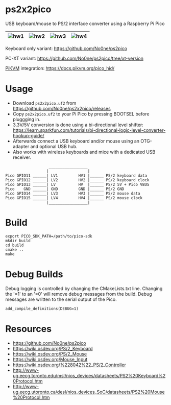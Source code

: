 # ps2x2pico
USB keyboard/mouse to PS/2 interface converter using a Raspberry Pi Pico


|![hw1](https://raw.githubusercontent.com/No0ne/ps2x2pico/main/hw1.jpg) |![hw2](https://raw.githubusercontent.com/No0ne/ps2x2pico/main/hw2.jpg) |![hw3](https://raw.githubusercontent.com/No0ne/ps2x2pico/main/hw3.jpg) |![hw4](https://raw.githubusercontent.com/No0ne/ps2x2pico/main/hw4.jpg) |
|-|-|-|-|

Keyboard only variant: https://github.com/No0ne/ps2pico

PC-XT variant: https://github.com/No0ne/ps2pico/tree/xt-version

[PiKVM](https://pikvm.org) integration: https://docs.pikvm.org/pico_hid/

# Usage
* Download `ps2x2pico.uf2` from https://github.com/No0ne/ps2x2pico/releases
* Copy `ps2x2pico.uf2` to your Pi Pico by pressing BOOTSEL before pluggging in.
* 3.3V/5V conversion is done using a bi-directional level shifter: https://learn.sparkfun.com/tutorials/bi-directional-logic-level-converter-hookup-guide/
* Afterwards connect a USB keyboard and/or mouse using an OTG-adapter and optional USB hub.
* Also works with wireless keyboards and mice with a dedicated USB receiver.
```
                   _________________
                  |                 |
Pico GPIO11 ______| LV1         HV1 |______ PS/2 keyboard data
Pico GPIO12 ______| LV2         HV2 |______ PS/2 keyboard clock
Pico GPIO13 ______| LV          HV  |______ PS/2 5V + Pico VBUS
Pico    GND ______| GND         GND |______ PS/2 GND
Pico GPIO14 ______| LV3         HV3 |______ PS/2 mouse data
Pico GPIO15 ______| LV4         HV4 |______ PS/2 mouse clock
                  |_________________|
```

# Build
```
export PICO_SDK_PATH=/path/to/pico-sdk
mkdir build
cd build
cmake ..
make
```

# Debug Builds
Debug logging is controlled by changing the CMakeLists.txt line. Changing the '=1' to an '=0' will remove debug messages from the build. Debug messages are written to the serial output of the Pico.
```
add_compile_definitions(DEBUG=1)
```

# Resources
* https://github.com/No0ne/ps2pico
* https://wiki.osdev.org/PS/2_Keyboard
* https://wiki.osdev.org/PS/2_Mouse
* https://wiki.osdev.org/Mouse_Input
* https://wiki.osdev.org/%228042%22_PS/2_Controller
* http://www-ug.eecg.toronto.edu/msl/nios_devices/datasheets/PS2%20Keyboard%20Protocol.htm
* http://www-ug.eecg.utoronto.ca/desl/nios_devices_SoC/datasheets/PS2%20Mouse%20Protocol.htm

